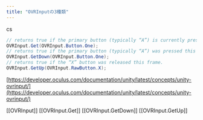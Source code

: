 ```yaml
---
title: "OVRInputの3種類"
---
```


cs

```cs
// returns true if the primary button (typically “A”) is currently pressed.
OVRInput.Get(OVRInput.Button.One); 
// returns true if the primary button (typically “A”) was pressed this frame.
OVRInput.GetDown(OVRInput.Button.One); 
// returns true if the “X” button was released this frame.
OVRInput.GetUp(OVRInput.RawButton.X); 
```

[https://developer.oculus.com/documentation/unity/latest/concepts/unity-ovrinput/](https://developer.oculus.com/documentation/unity/latest/concepts/unity-ovrinput/)

[[OVRInput]]
[[OVRInput.Get]]
[[OVRInput.GetDown]]
[[OVRInput.GetUp]]
